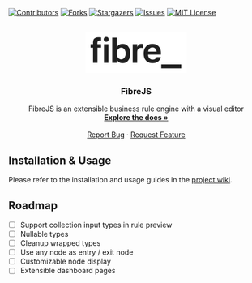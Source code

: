 [![Contributors][contributors-shield]][contributors-url]
[![Forks][forks-shield]][forks-url]
[![Stargazers][stars-shield]][stars-url]
[![Issues][issues-shield]][issues-url]
[![MIT License][license-shield]][license-url]

<br />
<div align="center">
  <a href="https://github.com/fuchstim/fibrejs">
    <img src="images/logo.png" alt="Logo" width="200" height="80">
  </a>

<h3 align="center">FibreJS</h3>

  <p align="center">
    FibreJS is an extensible business rule engine with a visual editor
    <br />
    <a href="https://github.com/fuchstim/fibrejs/wiki"><strong>Explore the docs »</strong></a>
    <br />
    <br />
    <a href="https://github.com/fuchstim/fibrejs/issues">Report Bug</a>
    ·
    <a href="https://github.com/fuchstim/fibrejs/issues">Request Feature</a>
  </p>
</div>

## Installation & Usage

Please refer to the installation and usage guides in the [project wiki](https://github.com/fuchstim/fibrejs/wiki).

## Roadmap

- [ ] Support collection input types in rule preview
- [ ] Nullable types
- [ ] Cleanup wrapped types
- [ ] Use any node as entry / exit node
- [ ] Customizable node display
- [ ] Extensible dashboard pages

[contributors-shield]: https://img.shields.io/github/contributors/fuchstim/fibrejs.svg?style=for-the-badge
[contributors-url]: https://github.com/fuchstim/fibrejs/graphs/contributors
[forks-shield]: https://img.shields.io/github/forks/fuchstim/fibrejs.svg?style=for-the-badge
[forks-url]: https://github.com/fuchstim/fibrejs/network/members
[stars-shield]: https://img.shields.io/github/stars/fuchstim/fibrejs.svg?style=for-the-badge
[stars-url]: https://github.com/fuchstim/fibrejs/stargazers
[issues-shield]: https://img.shields.io/github/issues/fuchstim/fibrejs.svg?style=for-the-badge
[issues-url]: https://github.com/fuchstim/fibrejs/issues
[license-shield]: https://img.shields.io/github/license/fuchstim/fibrejs.svg?style=for-the-badge
[license-url]: https://github.com/fuchstim/fibrejs/blob/master/LICENSE.txt
